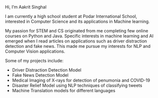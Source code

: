 Hi, I’m Aakrit Singhal

I am currently a high school student at Podar International School, interested in Computer Science and its applications in Machine learning.

My passion for STEM and CS originated from me completing few online courses on Python and Java. Specific interests in machine learning and AI emerged when I read articles on applications such as driver distraction detection and fake news. This made me pursue my interests for NLP and Computer Vision applications. 

Some of my projects include:
- Driver Distraction Detection Model 
- Fake News Detection Model 
- Medical Imaging of X-rays for detection of penumonia and COVID-19
- Disaster Relief Model using NLP techniques of classifying tweets
- Machine Translation models for different languages

<!---
aakritsinghal/aakritsinghal is a ✨ special ✨ repository because its `README.md` (this file) appears on your GitHub profile.
You can click the Preview link to take a look at your changes.
--->
